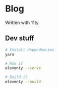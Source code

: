 # Blog

Written with 11ty.

## Dev stuff

```bash
# Install dependencies
yarn

# Run it
eleventy --serve

# Build it
eleventy --build
```
